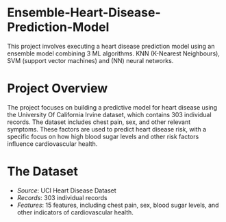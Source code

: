# Ensemble-Heart-Disease-Prediction-Model
This project involves executing a heart disease prediction model using an ensemble model combining 3 ML algorithms. KNN (K-Nearest Neighbours), SVM (support vector machines) and (NN) neural networks. 
# Project Overview
The project focuses on building a predictive model for heart disease using the University Of California Irvine dataset, which contains 303 individual records. The dataset includes chest pain, sex, and other relevant symptoms. These factors are used to predict heart disease risk, with a specific focus on how high blood sugar levels and other risk factors influence cardiovascular health.
# The Dataset

- *Source*: UCI Heart Disease Dataset
- *Records*: 303 individual records
- *Features*: 15 features, including chest pain, sex, blood sugar levels, and other indicators of cardiovascular health.
